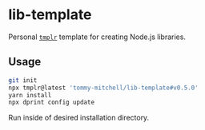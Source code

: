 # lib-template

Personal [`tmplr`](https://github.com/loreanvictor/tmplr) template for creating Node.js libraries.

## Usage

```sh
git init
npx tmplr@latest 'tommy-mitchell/lib-template#v0.5.0'
yarn install
npx dprint config update
```

Run inside of desired installation directory.
